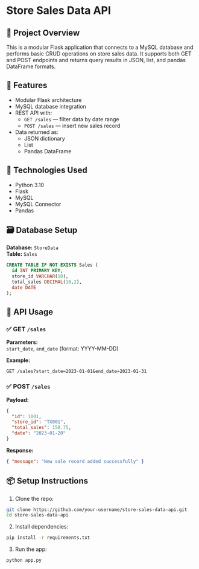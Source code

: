 # Store Sales Data API

## 📌 Project Overview

This is a modular Flask application that connects to a MySQL database and performs basic CRUD operations on store sales data. It supports both GET and POST endpoints and returns query results in JSON, list, and pandas DataFrame formats.

## 🚀 Features

- Modular Flask architecture
- MySQL database integration
- REST API with:
  - `GET /sales` — filter data by date range
  - `POST /sales` — insert new sales record
- Data returned as:
  - JSON dictionary
  - List
  - Pandas DataFrame

## 🧰 Technologies Used

- Python 3.10
- Flask
- MySQL
- MySQL Connector
- Pandas

## 🗃️ Database Setup

**Database:** `StoreData`  
**Table:** `Sales`

```sql
CREATE TABLE IF NOT EXISTS Sales (
  id INT PRIMARY KEY,
  store_id VARCHAR(10),
  total_sales DECIMAL(10,2),
  date DATE
);
```

## 🔌 API Usage

### ✅ GET `/sales`

**Parameters:**  
`start_date`, `end_date` (format: YYYY-MM-DD)

**Example:**
```
GET /sales?start_date=2023-01-01&end_date=2023-01-31
```

### ✅ POST `/sales`

**Payload:**
```json
{
  "id": 1001,
  "store_id": "TX001",
  "total_sales": 150.75,
  "date": "2023-01-20"
}
```

**Response:**
```json
{ "message": "New sale record added successfully" }
```

## 📦 Setup Instructions

1. Clone the repo:
```bash
git clone https://github.com/your-username/store-sales-data-api.git
cd store-sales-data-api
```

2. Install dependencies:
```bash
pip install -r requirements.txt
```

3. Run the app:
```bash
python app.py
```
